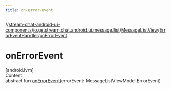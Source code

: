 ```yaml
---
title: on-error-event
---
```

//[stream-chat-android-ui-components](../../../../index.md)/[io.getstream.chat.android.ui.message.list](../../index.md)/[MessageListView](../index.md)/[ErrorEventHandler](index.md)/[onErrorEvent](onErrorEvent.md)



# onErrorEvent  
[androidJvm]  
Content  
abstract fun [onErrorEvent](onErrorEvent.md)(errorEvent: MessageListViewModel.ErrorEvent)  



